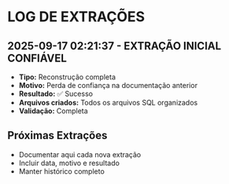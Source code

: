# LOG DE EXTRAÇÕES

## 2025-09-17 02:21:37 - EXTRAÇÃO INICIAL CONFIÁVEL
- **Tipo:** Reconstrução completa
- **Motivo:** Perda de confiança na documentação anterior
- **Resultado:** ✅ Sucesso
- **Arquivos criados:** Todos os arquivos SQL organizados
- **Validação:** Completa

## Próximas Extrações
- Documentar aqui cada nova extração
- Incluir data, motivo e resultado
- Manter histórico completo
